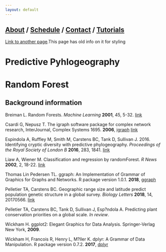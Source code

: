 ```yaml
---
layout: default
---
```

## [About](index.md) / [Schedule](./Schedule.html) / [Contact](./Contact.html) / [Tutorials](./Tutorials.html)

[Link to another page](./another-page.html).This page has old info on it for styling

# Predictive Pyhlogeography


# Random Forest


## Background information

Breiman L. Random Forests. *Machine Learning* **2001**, 45, 5-32. [link](https://link.springer.com/content/pdf/10.1023%2FA%3A1010933404324.pdf)

Csardi G, Nepusz T. The igraph software package for complex network research, InterJournal, Complex Systems 1695. **2006**, [igraph](http://igraph.org) [link](https://pdfs.semanticscholar.org/1d27/44b83519657f5f2610698a8ddd177ced4f5c.pdf)

Espindola A, Ruffley M, Smith M, Carstens BC, Tank D, Sullivan J. 2016. Identifying cryptic diversity with predictive phylogeography. *Proceedings of the Royal Society of London B* **2016**, 283, 1841. [link](http://rspb.royalsocietypublishing.org/content/royprsb/283/1841/20161529.full.pdf)

Liaw A, Wiener M. Classification and regression by randomForest. *R News* **2002**, 2, 18-22. [link](https://www.researchgate.net/profile/Andy_Liaw/publication/228451484_Classification_and_Regression_by_RandomForest/links/53fb24cc0cf20a45497047ab/Classification-and-Regression-by-RandomForest.pdf?origin=publication_detail)

Thomas Lin Pedersen TL. ggraph: An Implementation of Grammar of Graphics for Graphs and Networks. R package version 1.0.1. **2018**, [ggraph](https://CRAN.R-project.org/package=ggraph)

Pelletier TA, Carstens BC. Geographic range size and latitude predict population genetic structure in a global survey. *Biology Letters* **2018**, 14, 20170566. [link](http://rsbl.royalsocietypublishing.org/content/14/1/20170566)

Pelletier TA, Carstens BC, Tank D, Sullivan J, Esp?ndola A. Predicting plant conservation priorities on a global scale. *In review*.

Wickham H. ggplot2: Elegant Graphics for Data Analysis. Springer-Verlag New York, **2009**.

Wickham H, Francois R, Henry L, M?ller K. dplyr: A Grammar of Data Manipulation. R package version 0.7.2. **2017**, [dplyr](https://CRAN.R-project.org/package=dplyr)
